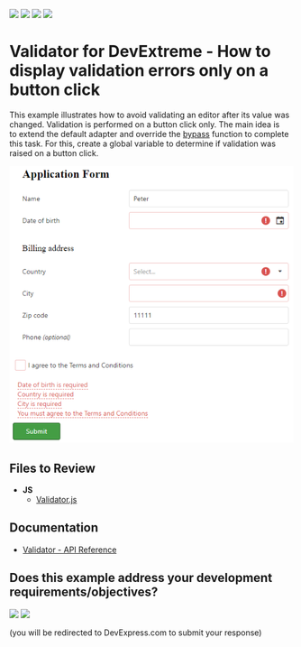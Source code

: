 <!-- default badges list -->
![](https://img.shields.io/endpoint?url=https://codecentral.devexpress.com/api/v1/VersionRange/128584732/16.1.6%2B)
[![](https://img.shields.io/badge/Open_in_DevExpress_Support_Center-FF7200?style=flat-square&logo=DevExpress&logoColor=white)](https://supportcenter.devexpress.com/ticket/details/T451354)
[![](https://img.shields.io/badge/📖_How_to_use_DevExpress_Examples-e9f6fc?style=flat-square)](https://docs.devexpress.com/GeneralInformation/403183)
[![](https://img.shields.io/badge/💬_Leave_Feedback-feecdd?style=flat-square)](#does-this-example-address-your-development-requirementsobjectives)
<!-- default badges end -->

#  Validator for DevExtreme - How to display validation errors only on a button click

This example illustrates how to avoid validating an editor after its value was changed. Validation is performed on a button click only. The main idea is to extend the default adapter and override the <a href="https://js.devexpress.com/Documentation/ApiReference/UI_Widgets/dxValidator/Configuration/adapter/#bypass">bypass</a> function to complete this task. For this, create a global variable to determine if validation was raised on a button click.<br>


<div align="center"><img alt="DevExtreme Validator - How to display validation errors only on a button click" src="validator_after_submit.png" /></div>

## Files to Review

- **JS**
    - [Validator.js](./JS/Validator.js)

## Documentation

- [Validator - API Reference](https://js.devexpress.com/Documentation/ApiReference/UI_Components/dxValidator/)
<!-- feedback -->
## Does this example address your development requirements/objectives?

[<img src="https://www.devexpress.com/support/examples/i/yes-button.svg"/>](https://www.devexpress.com/support/examples/survey.xml?utm_source=github&utm_campaign=devextreme-validator-display-validation-errors-only-on-button-click&~~~was_helpful=yes) [<img src="https://www.devexpress.com/support/examples/i/no-button.svg"/>](https://www.devexpress.com/support/examples/survey.xml?utm_source=github&utm_campaign=devextreme-validator-display-validation-errors-only-on-button-click&~~~was_helpful=no)

(you will be redirected to DevExpress.com to submit your response)
<!-- feedback end -->
